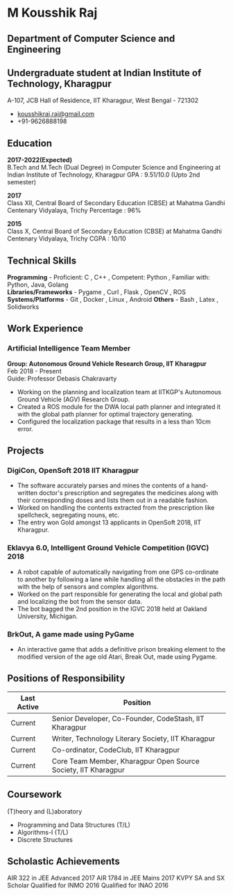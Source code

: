 # M Kousshik Raj
## Department of Computer Science and Engineering
## Undergraduate student at Indian Institute of Technology, Kharagpur
A-107, JCB Hall of Residence, IIT Kharagpur, West Bengal - 721302
* kousshikraj.raj@gmail.com
* +91-9626888198

## Education

**2017-2022(Expected)**  
B.Tech and M.Tech (Dual Degree) in Computer Science and Engineering at Indian Institute of Technology, Kharagpur
GPA : 9.51/10.0 (Upto 2nd semester)

**2017**  
Class XII, Central Board of Secondary Education (CBSE) at Mahatma Gandhi Centenary Vidyalaya, Trichy
Percentage : 96%

**2015**  
Class X, Central Board of Secondary Education (CBSE) at Mahatma Gandhi Centenary Vidyalaya, Trichy
CGPA : 10/10

## Technical Skills
**Programming** - Proficient: C , C++ , Competent: Python , Familiar with: Python, Java, Golang  
**Libraries/Frameworks** - Pygame , Curl , Flask , OpenCV , ROS   
**Systems/Platforms** - Git , Docker , Linux , Android
**Others** - Bash , Latex , Solidworks

## Work Experience

### Artificial Intelligence Team Member
**Group: Autonomous Ground Vehicle Research Group, IIT Kharagpur**  
Feb 2018 - Present   
Guide: Professor Debasis Chakravarty

- Working on the planning and localization team at IITKGP's Autonomous Ground Vehicle (AGV) Research Group.
- Created a ROS module for the DWA local path planner and integrated it with the global path planner for optimal trajectory generating.
- Configured the localization package that results in a less than 10cm error.

## Projects

### DigiCon, OpenSoft 2018 IIT Kharagpur
 - The software accurately parses and mines the contents of a hand-written doctor's prescription and segregates the medicines along with their corresponding doses and lists them out in a readable fashion.
 - Worked on handling the contents extracted from the prescription like spellcheck, segregating nouns, etc.
 - The entry won Gold amongst 13 applicants in OpenSoft 2018, IIT Kharagpur. 
 
### Eklavya 6.0, Intelligent Ground Vehicle Competition (IGVC) 2018
 - A robot capable of automatically navigating from one GPS co-ordinate to another by following a lane while handling all the obstacles in the path with the help of sensors and complex algorithms. 
- Worked on the part responsible for generating the local and global path and localizing the bot from the sensor data.
- The bot bagged the 2nd position in the IGVC 2018 held at Oakland University, Michigan. 
 
### BrkOut, A game made using PyGame
 - An interactive game that adds a definitive prison breaking element to the modified version of the age old Atari, Break Out, made using Pygame.

## Positions of Responsibility

| Last Active | Position |
|---|---|
| Current | Senior Developer, Co-Founder, CodeStash, IIT Kharagpur |
| Current | Writer, Technology Literary Society, IIT Kharagpur |  
| Current | Co-ordinator, CodeClub, IIT Kharagpur |  
| Current | Core Team Member, Kharagpur Open Source Society, IIT Kharagpur |  

## Coursework
(T)heory and (L)aboratory

- Programming and Data Structures (T/L)
- Algorithms-I (T/L)
- Discrete Structures

## Scholastic Achievements

AIR 322 in JEE Advanced 2017
AIR 1784 in JEE Mains 2017
KVPY SA and SX Scholar
Qualified for INMO 2016
Qualified for INAO 2016

